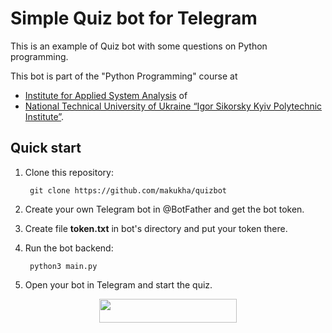 Simple Quiz bot for Telegram
============================

This is an example of Quiz bot with some questions on Python programming.

This bot is part of the "Python Programming" course at

* [Institute for Applied System Analysis](http://iasa.kpi.ua) of
* [National Technical University of Ukraine “Igor Sikorsky Kyiv Polytechnic Institute”](https://kpi.ua).


Quick start
-----------

1. Clone this repository:

        git clone https://github.com/makukha/quizbot

1. Create your own Telegram bot in @BotFather and get the bot token.

1. Create file **token.txt** in bot's directory and put your token there.

1. Run the bot backend:

        python3 main.py

1. Open your bot in Telegram and start the quiz.

<p align="center"><a href="https://heroku.com/deploy?template=https://github.com/skypar/mloquizbot"> <img src="https://img.shields.io/badge/Deploy%20To%20Heroku-RED?style=for-the-badge&logo=heroku" width="220" height="38.45"/></a></p>
